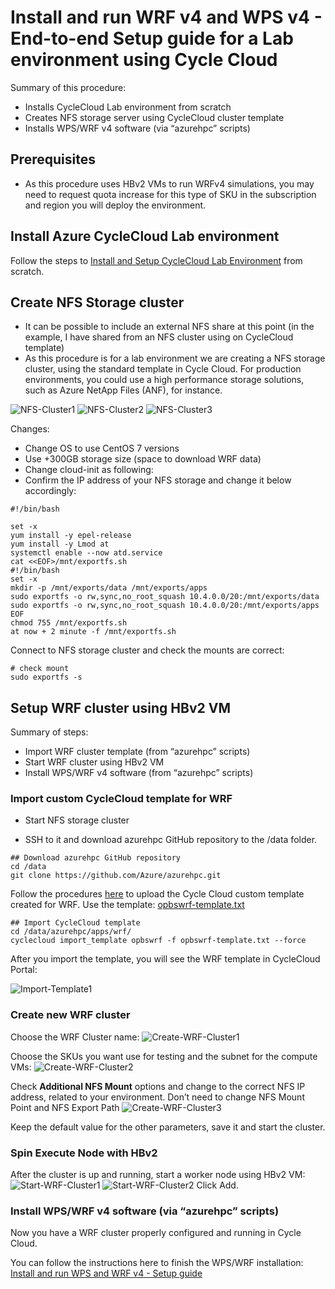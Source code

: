 # Install and run WRF v4 and WPS v4 - End-to-end Setup guide for a Lab environment using Cycle Cloud

Summary of this procedure:
- Installs CycleCloud Lab environment from scratch
- Creates NFS storage server using CycleCloud cluster template
- Installs WPS/WRF v4 software (via “azurehpc” scripts)
  
## Prerequisites
- As this procedure uses HBv2 VMs to run WRFv4 simulations, you may need to request quota increase for this type of SKU in the subscription and region you will deploy the environment. 


## Install Azure CycleCloud Lab environment
Follow the steps to [Install and Setup CycleCloud Lab Environment](../../tutorials/cyclecloud/install-cyclecloud.md) from scratch.
 
 
## Create NFS Storage cluster
- It can be possible to include an external NFS share at this point (in the example, I have shared from an NFS cluster using on CycleCloud template)
- As this procedure is for a lab environment we are creating a NFS storage cluster, using the standard template in Cycle Cloud. For production environments, you could use a high performance storage solutions, such as  Azure NetApp Files (ANF), for instance.


![NFS-Cluster1](images/NFS-Cluster1.png)
![NFS-Cluster2](images/NFS-Cluster2.png)
![NFS-Cluster3](images/NFS-Cluster3.png)

Changes:
- Change OS to use CentOS 7 versions
- Use +300GB storage size (space to download WRF data)
- Change cloud-init as following:
- Confirm the IP address of your NFS storage and change it below accordingly:

```
#!/bin/bash

set -x
yum install -y epel-release
yum install -y Lmod at
systemctl enable --now atd.service
cat <<EOF>/mnt/exportfs.sh
#!/bin/bash
set -x
mkdir -p /mnt/exports/data /mnt/exports/apps
sudo exportfs -o rw,sync,no_root_squash 10.4.0.0/20:/mnt/exports/data
sudo exportfs -o rw,sync,no_root_squash 10.4.0.0/20:/mnt/exports/apps
EOF
chmod 755 /mnt/exportfs.sh
at now + 2 minute -f /mnt/exportfs.sh
```

Connect to NFS storage cluster and check the mounts are correct:
```
# check mount
sudo exportfs -s
```

## Setup WRF cluster using HBv2 VM
Summary of steps:
-	Import WRF cluster template (from “azurehpc” scripts) 
-	Start WRF cluster using HBv2 VM 
-	Install WPS/WRF v4 software (from “azurehpc” scripts) 


### Import custom CycleCloud template for WRF

- Start NFS storage cluster

- SSH to it and download azurehpc GitHub repository to the /data folder. 
```
## Download azurehpc GitHub repository
cd /data
git clone https://github.com/Azure/azurehpc.git
```

Follow the procedures [here](https://docs.microsoft.com/en-us/azure/cyclecloud/tutorials/modify-cluster-template?view=cyclecloud-8#import-the-new-cluster-template) to upload the Cycle Cloud custom template created for WRF.
Use the template: [opbswrf-template.txt](opbswrf-template.txt) 
```
## Import CycleCloud template
cd /data/azurehpc/apps/wrf/
cyclecloud import_template opbswrf -f opbswrf-template.txt --force
``` 
After you import the template, you will see the WRF template in CycleCloud Portal:

![Import-Template1](images/Import-Template1.png)

### Create new WRF cluster
Choose the WRF Cluster name:
![Create-WRF-Cluster1](images/Create-WRF-Cluster1.png)

Choose the SKUs you want use for testing and the subnet for the compute VMs:
![Create-WRF-Cluster2](images/Create-WRF-Cluster2a.png)

Check **Additional NFS Mount** options and change to the correct NFS IP address, related to your environment. Don’t need to change NFS Mount Point and NFS Export Path
![Create-WRF-Cluster3](images/Create-WRF-Cluster3.png)

Keep the default value for the other parameters, save it and start the cluster.

### Spin Execute Node with HBv2
After the cluster is up and running, start a worker node using HBv2 VM:
![Start-WRF-Cluster1](images/Start-WRF-Cluster1.png)
![Start-WRF-Cluster2](images/Start-WRF-Cluster2.png)
Click Add.

### Install WPS/WRF v4 software (via “azurehpc” scripts)
Now you have a WRF cluster properly configured and running in Cycle Cloud. 

You can follow the instructions here to finish the WPS/WRF installation: [Install and run WPS and WRF v4 - Setup guide](/apps/wrf/readme.md) 

